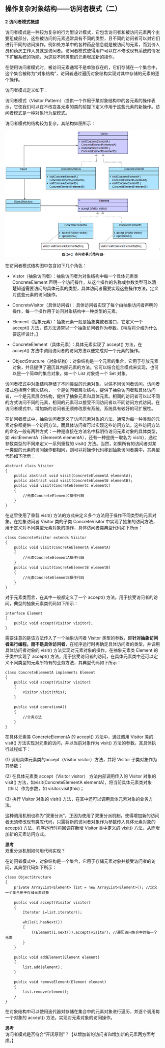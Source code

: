 ## 操作复杂对象结构——访问者模式（二）  

**2 访问者模式概述**  

访问者模式是一种较为复杂的行为型设计模式，它包含访问者和被访问元素两个主要组成部分，这些被访问的元素通常具有不同的类型，且不同的访问者可以对它们进行不同的访问操作。例如处方单中的各种药品信息就是被访问的元素，而划价人员和药房工作人员就是访问者。访问者模式使得用户可以在不修改现有系统的情况下扩展系统的功能，为这些不同类型的元素增加新的操作。  

在使用访问者模式时，被访问元素通常不是单独存在的，它们存储在一个集合中，这个集合被称为“对象结构”，访问者通过遍历对象结构实现对其中存储的元素的逐个操作。  

访问者模式定义如下：  

访问者模式（Visitor Pattern）:提供一个作用于某对象结构中的各元素的操作表示，它使我们可以在不改变各元素的类的前提下定义作用于这些元素的新操作。访问者模式是一种对象行为型模式。  

访问者模式的结构较为复杂，其结构如图所示：  

![](images/1333713874_7112.gif)  

在访问者模式结构图中包含如下几个角色：  

- Vistor（抽象访问者）：抽象访问者为对象结构中每一个具体元素类 ConcreteElement 声明一个访问操作，从这个操作的名称或参数类型可以清楚知道需要访问的具体元素的类型，具体访问者需要实现这些操作方法，定义对这些元素的访问操作。  

- ConcreteVisitor（具体访问者）：具体访问者实现了每个由抽象访问者声明的操作，每一个操作用于访问对象结构中一种类型的元素。  

- Element（抽象元素）：抽象元素一般是抽象类或者接口，它定义一个 accept() 方法，该方法通常以一个抽象访问者作为参数。【稍后将介绍为什么要这样设计。】  

- ConcreteElement（具体元素）：具体元素实现了 accept() 方法，在 accept() 方法中调用访问者的访问方法以便完成对一个元素的操作。  

- ObjectStructure（对象结构）：对象结构是一个元素的集合，它用于存放元素对象，并且提供了遍历其内部元素的方法。它可以结合组合模式来实现，也可以是一个简单的集合对象，如一个 List 对象或一个 Set 对象。  

访问者模式中对象结构存储了不同类型的元素对象，以供不同访问者访问。访问者模式包括两个层次结构，一个是访问者层次结构，提供了抽象访问者和具体访问者，一个是元素层次结构，提供了抽象元素和具体元素。相同的访问者可以以不同的方式访问不同的元素，相同的元素可以接受不同访问者以不同访问方式访问。在访问者模式中，增加新的访问者无须修改原有系统，系统具有较好的可扩展性。  

在访问者模式中，抽象访问者定义了访问元素对象的方法，通常为每一种类型的元素对象都提供一个访问方法，而具体访问者可以实现这些访问方法。这些访问方法的命名一般有两种方式：一种是直接在方法名中标明待访问元素对象的具体类型，如 visitElementA（ElementA elementA），还有一种是统一取名为 visit()，通过参数类型的不同来定义一系列重载的 visit() 方法。当然，如果所有的访问者对某一类型的元素的访问操作都相同，则可以将操作代码移到抽象访问者类中，其典型代码如下所示：

```
abstract class Visitor
{
	public abstract void visit(ConcreteElementA elementA);
	public abstract void visit(ConcreteElementB elementB);
	public void visit(ConcreteElementC elementC)
	{
		//元素ConcreteElementC操作代码
	}
}
```

在这里使用了重载 visit() 方法的方式来定义多个方法用于操作不同类型的元素对象。在抽象访问者 Visitor 类的子类 ConcreteVisitor 中实现了抽象的访问方法，用于定义对不同类型元素对象的操作，具体访问者类典型代码如下所示：  

```
class ConcreteVisitor extends Visitor
{
	public void visit(ConcreteElementA elementA)
	{
		//元素ConcreteElementA操作代码
	}
	public void visit(ConcreteElementB elementB)
	{
		//元素ConcreteElementB操作代码
	}
}
```

对于元素类而言，在其中一般都定义了一个 accept() 方法，用于接受访问者的访问，典型的抽象元素类代码如下所示：  

```
interface Element
{
	public void accept(Visitor visitor);
}
```

需要注意的是该方法传入了一个抽象访问者 Visitor 类型的参数，即**针对抽象访问者进行编程，而不是具体访问者**，在程序运行时再确定具体访问者的类型，并调用具体访问者对象的 visit() 方法实现对元素对象的操作。在抽象元素类 Element 的子类中实现了 accept() 方法，用于接受访问者的访问，在具体元素类中还可以定义不同类型的元素所特有的业务方法，其典型代码如下所示：  

```
class ConcreteElementA implements Element
{
	public void accept(Visitor visitor)
	{
		visitor.visit(this);
	}
	
	public void operationA()
	{
		//业务方法
	}
}
```

在具体元素类 ConcreteElementA 的 accept() 方法中，通过调用 Visitor 类的 visit() 方法实现对元素的访问，并以当前对象作为 visit() 方法的参数。其具体执行过程如下：  

(1) 调用具体元素类的accept（Visitor visitor）方法，并将 Visitor 子类对象作为其参数；  

(2) 在具体元素类 accept（Visitor visitor） 方法内部调用传入的 Visitor 对象的 visit() 方法，如visit(ConcreteElementA elementA)，将当前具体元素类对象（this）作为参数，如 visitor.visit(this)；  

(3) 执行 Visitor 对象的 visit() 方法，在其中还可以调用具体元素对象的业务方法。  

这种调用机制也称为“双重分派”，正因为使用了双重分派机制，使得增加新的访问者无须修改现有类库代码，只需将新的访问者对象作为参数传入具体元素对象的 accept() 方法，程序运行时将回调在新增 Visitor 类中定义的 visit() 方法，从而增加新的元素访问方式。  

**思考**  
双重分派机制如何用代码实现？  

在访问者模式中，对象结构是一个集合，它用于存储元素对象并接受访问者的访问，其典型代码如下所示：  

```
class ObjectStructure
{
	private ArrayList<Element> list = new ArrayList<Element>(); //定义一个集合用于存储元素对象

	public void accept(Visitor visitor)
	{
		Iterator i=list.iterator();
		
		while(i.hasNext())
		{
			((Element)i.next()).accept(visitor); //遍历访问集合中的每一个元素
		}
	}

	public void addElement(Element element)
	{
		list.add(element);
	}

	public void removeElement(Element element)
	{
		list.remove(element);
	}
}
```

在对象结构中可以使用迭代器对存储在集合中的元素对象进行遍历，并逐个调用每一个对象的 accept() 方法，实现对元素对象的访问操作。  

**思考**  
访问者模式是否符合“开闭原则”？【从增加新的访问者和增加新的元素两方面考虑。】